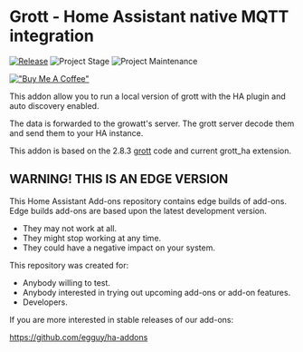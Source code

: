 # Grott - Home Assistant native MQTT integration

[![Release][release-shield]][release]  ![Project Stage][project-stage-shield] ![Project Maintenance][maintenance-shield]

[!["Buy Me A Coffee"](https://www.buymeacoffee.com/assets/img/custom_images/orange_img.png)](https://www.buymeacoffee.com/egguy)

This addon allow you to run a local version of grott with the HA plugin
and auto discovery enabled.

The data is forwarded to the growatt's server.
The grott server decode them and send them to your HA instance.

This addon is based on the 2.8.3 [grott](https://github.com/johanmeijer/grott) code and current grott_ha extension.


## WARNING! THIS IS AN EDGE VERSION

This Home Assistant Add-ons repository contains edge builds of add-ons.
Edge builds add-ons are based upon the latest development version.

- They may not work at all.
- They might stop working at any time.
- They could have a negative impact on your system.

This repository was created for:

- Anybody willing to test.
- Anybody interested in trying out upcoming add-ons or add-on features.
- Developers.

If you are more interested in stable releases of our add-ons:

<https://github.com/egguy/ha-addons>


[maintenance-shield]: https://img.shields.io/maintenance/yes/2023.svg
[project-stage-shield]: https://img.shields.io/badge/project%20stage-production%20ready-brightgreen.svg
[release-shield]: https://img.shields.io/badge/version-b34786c-blue.svg
[release]: https://github.com/egguy/addon-grott/tree/b34786c
[docs]: https://github.com/egguy/addon-grott/blob/main/grott/DOCS.md